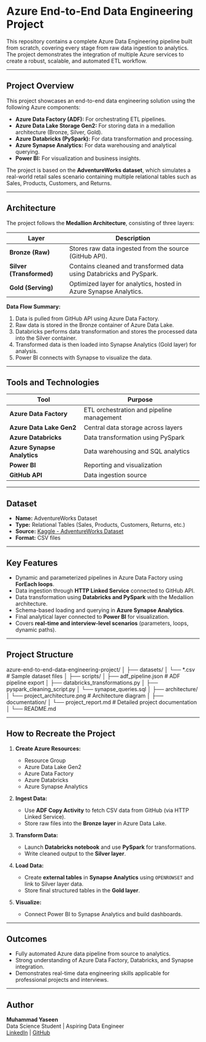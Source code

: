 # Azure End-to-End Data Engineering Project

This repository contains a complete Azure Data Engineering pipeline built from scratch, covering every stage from raw data ingestion to analytics. The project demonstrates the integration of multiple Azure services to create a robust, scalable, and automated ETL workflow.

---

## Project Overview

This project showcases an end-to-end data engineering solution using the following Azure components:

- **Azure Data Factory (ADF):** For orchestrating ETL pipelines.
- **Azure Data Lake Storage Gen2:** For storing data in a medallion architecture (Bronze, Silver, Gold).
- **Azure Databricks (PySpark):** For data transformation and processing.
- **Azure Synapse Analytics:** For data warehousing and analytical querying.
- **Power BI:** For visualization and business insights.

The project is based on the **AdventureWorks dataset**, which simulates a real-world retail sales scenario containing multiple relational tables such as Sales, Products, Customers, and Returns.

---

## Architecture

The project follows the **Medallion Architecture**, consisting of three layers:

| Layer | Description |
|--------|--------------|
| **Bronze (Raw)** | Stores raw data ingested from the source (GitHub API). |
| **Silver (Transformed)** | Contains cleaned and transformed data using Databricks and PySpark. |
| **Gold (Serving)** | Optimized layer for analytics, hosted in Azure Synapse Analytics. |

**Data Flow Summary:**
1. Data is pulled from GitHub API using Azure Data Factory.
2. Raw data is stored in the Bronze container of Azure Data Lake.
3. Databricks performs data transformation and stores the processed data into the Silver container.
4. Transformed data is then loaded into Synapse Analytics (Gold layer) for analysis.
5. Power BI connects with Synapse to visualize the data.

---

## Tools and Technologies

| Tool | Purpose |
|------|----------|
| **Azure Data Factory** | ETL orchestration and pipeline management |
| **Azure Data Lake Gen2** | Central data storage across layers |
| **Azure Databricks** | Data transformation using PySpark |
| **Azure Synapse Analytics** | Data warehousing and SQL analytics |
| **Power BI** | Reporting and visualization |
| **GitHub API** | Data ingestion source |

---

## Dataset

- **Name:** AdventureWorks Dataset  
- **Type:** Relational Tables (Sales, Products, Customers, Returns, etc.)  
- **Source:** [Kaggle - AdventureWorks Dataset](https://www.kaggle.com/datasets/ukvethav/adventureworks-dataset)  
- **Format:** CSV files  

---

## Key Features

- Dynamic and parameterized pipelines in Azure Data Factory using **ForEach loops**.
- Data ingestion through **HTTP Linked Service** connected to GitHub API.
- Data transformation using **Databricks and PySpark** with the Medallion architecture.
- Schema-based loading and querying in **Azure Synapse Analytics**.
- Final analytical layer connected to **Power BI** for visualization.
- Covers **real-time and interview-level scenarios** (parameters, loops, dynamic paths).

---

## Project Structure

azure-end-to-end-data-engineering-project/
│
├── datasets/
│ └── *.csv # Sample dataset files
│
├── scripts/
│ ├── adf_pipeline.json # ADF pipeline export
│ ├── databricks_transformations.py
│ ├── pyspark_cleaning_script.py
│ └── synapse_queries.sql
│
├── architecture/
│ └── project_architecture.png # Architecture diagram
│
├── documentation/
│ └── project_report.md # Detailed project documentation
│
└── README.md

---

## How to Recreate the Project

1. **Create Azure Resources:**
   - Resource Group  
   - Azure Data Lake Gen2  
   - Azure Data Factory  
   - Azure Databricks  
   - Azure Synapse Analytics  

2. **Ingest Data:**
   - Use **ADF Copy Activity** to fetch CSV data from GitHub (via HTTP Linked Service).
   - Store raw files into the **Bronze layer** in Azure Data Lake.

3. **Transform Data:**
   - Launch **Databricks notebook** and use **PySpark** for transformations.
   - Write cleaned output to the **Silver layer**.

4. **Load Data:**
   - Create **external tables** in **Synapse Analytics** using `OPENROWSET` and link to Silver layer data.
   - Store final structured tables in the **Gold layer**.

5. **Visualize:**
   - Connect Power BI to Synapse Analytics and build dashboards.

---

## Outcomes

- Fully automated Azure data pipeline from source to analytics.
- Strong understanding of Azure Data Factory, Databricks, and Synapse integration.
- Demonstrates real-time data engineering skills applicable for professional projects and interviews.

---

## Author

**Muhammad Yaseen**  
Data Science Student | Aspiring Data Engineer  
[LinkedIn](#) | [GitHub](#)

